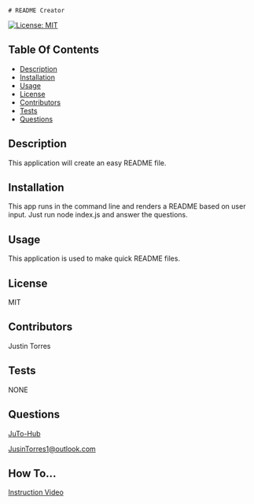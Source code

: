 
    # README Creator 

[![License: MIT](https://img.shields.io/badge/License-MIT-yellow.svg)](https://opensource.org/licenses/MIT)

  ## Table Of Contents
  - [Description](#description)
  - [Installation](#installation)
  - [Usage](#usage)
  - [License](#license)
  - [Contributors](#contributors)
  - [Tests](#tests)
  - [Questions](#questions)

  ## Description
  This application will create an easy README file.
  
  ## Installation
  This app runs in the command line and renders a README based on user input. Just run node index.js and answer the questions.
  
  ## Usage 
  This application is used to make quick README files.
  
  ## License
  MIT
  
  ## Contributors
  Justin Torres

  ## Tests
  NONE
  
  ## Questions
  [JuTo-Hub](https://github.com/JuTo-Hub)


  [JusinTorres1@outlook.com](https://github.com/JusinTorres1@outlook.com)
  
  ## How To...
  [Instruction Video](https://drive.google.com/drive/folders/1ENlkCKa1tVI-uBWutEWEyE0w_76ToEfz?usp=sharing)
    
